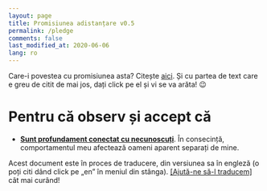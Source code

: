 ```yaml
---
layout: page
title: Promisiunea adistanțare v0.5
permalink: /pledge
comments: false
last_modified_at: 2020-06-06
lang: ro
---
```


<span class="small mark">Care-i povestea cu promisiunea asta? Citește [aici]({{site.baseurl}}/about). Și cu partea de text care e greu de citit de mai jos, dați click pe el și vi se va arăta! 😉️</span>

# Pentru că observ și accept că


*   [**Sunt profundament conectat cu necunoscuți**](https://youtu.be/X0mHf3oSUdU). În consecință, comportamentul meu afectează oameni aparent separați de mine.

<span class="mark">Acest document este în proces de traducere, din versiunea sa în engleză (o poți citi dând click pe „en” în meniul din stânga). <a class="btn btn-primary" href="https://github.com/evolverine/undistance/issues/1">[Ajută-ne să-l traducem]</a> cât mai curând!</span>